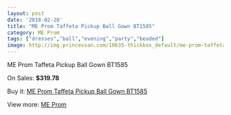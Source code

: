 ```yaml
---
layout: post
date: '2018-02-28'
title: "ME Prom Taffeta Pickup Ball Gown BT1585"
category: ME Prom
tags: ["dresses","ball","evening","party","beaded"]
image: http://img.princessan.com/10635-thickbox_default/me-prom-taffeta-pickup-ball-gown-bt1585.jpg
---
```

ME Prom Taffeta Pickup Ball Gown BT1585

On Sales: **$319.78**
<a href="https://www.princessan.com/en/me-prom/4644-me-prom-taffeta-pickup-ball-gown-bt1585.html"><amp-img layout="responsive" width="600" height="600" src="//img.princessan.com/10635-thickbox_default/me-prom-taffeta-pickup-ball-gown-bt1585.jpg" alt="ME Prom Taffeta Pickup Ball Gown BT1585 0" /></a>

Buy it: [ME Prom Taffeta Pickup Ball Gown BT1585](https://www.princessan.com/en/me-prom/4644-me-prom-taffeta-pickup-ball-gown-bt1585.html "ME Prom Taffeta Pickup Ball Gown BT1585")

View more: [ME Prom](https://www.princessan.com/en/33-me-prom "ME Prom")